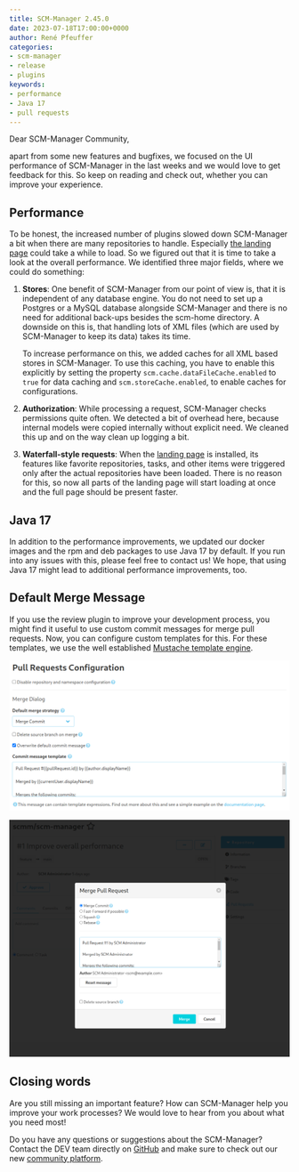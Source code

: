 ```yaml
---
title: SCM-Manager 2.45.0
date: 2023-07-18T17:00:00+0000
author: René Pfeuffer
categories:
- scm-manager
- release
- plugins
keywords:
- performance
- Java 17
- pull requests
---
```


Dear SCM-Manager Community,

apart from some new features and bugfixes, we focused on the UI performance of SCM-Manager in the last weeks and we
would love to get feedback for this. So keep on reading and check out, whether you can improve your experience.

## Performance

To be honest, the increased number of plugins slowed down SCM-Manager a bit when there are many repositories to handle.
Especially [the landing page](https://scm-manager.org/plugins/scm-landingpage-plugin/) could take a while to load.
So we figured out that it is time to take a look at the overall performance. We identified three major fields, where
we could do something:

1. **Stores**: One benefit of SCM-Manager from our point of view is, that it is independent of any database engine. You do not need
   to set up a Postgres or a MySQL database alongside SCM-Manager and there is no need for additional back-ups besides
   the scm-home directory. A downside on this is, that handling lots of XML files (which are used by SCM-Manager to
   keep its data) takes its time.
   
   To increase performance on this, we added caches for all XML based stores in SCM-Manager. To use this caching,
   you have to enable this explicitly by setting the property `scm.cache.dataFileCache.enabled` to `true` for
   data caching and `scm.storeCache.enabled`, to enable caches for configurations.
2. **Authorization**: While processing a request, SCM-Manager checks permissions quite often. We detected a bit of
   overhead here, because internal models were copied internally without explicit need. We cleaned this up and on the
   way clean up logging a bit.
3. **Waterfall-style requests**: When the [landing page](https://scm-manager.org/plugins/scm-landingpage-plugin/) is
   installed, its features like favorite repositories, tasks, and other items were triggered only after the actual
   repositories have been loaded. There is no reason for this, so now all parts of the landing page will start
   loading at once and the full page should be present faster.

## Java 17

In addition to the performance improvements, we updated our docker images and the rpm and deb packages to use Java 17
by default. If you run into any issues with this, please feel free to contact us! We hope, that using Java 17 might
lead to additional performance improvements, too.

## Default Merge Message

If you use the review plugin to improve your development process, you might find it useful to use custom commit
messages for merge pull requests. Now, you can configure custom templates for this. For these templates, we use
the well established [Mustache template engine](https://mustache.github.io).

![Configuration of the default commit message](assets/default_commit_message_configuration.png)

![Applied template in a merge dialog](assets/default_commit_message_in_action.png)

## Closing words
Are you still missing an important feature? How can SCM-Manager help you improve your work processes?
We would love to hear from you about what you need most!

Do you have any questions or suggestions about the SCM-Manager?
Contact the DEV team directly on [GitHub](https://github.com/scm-manager/scm-manager/) and make sure
to check out our new [community platform](https://community.cloudogu.com/c/scm-manager/).
